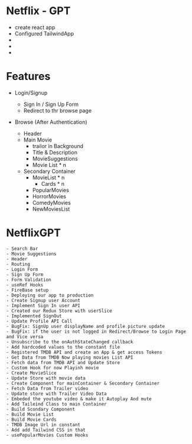 # Netflix - GPT
- create react app
- Configured TailwindApp
- 
- 
- 


# Features
- Login/Signup
    - Sign In / Sign Up Form
    - Redirect to thr browse page

- Browse (After Authentication)
    - Header
    - Main Movie
        - trailor in Background
        - Title & Description 
        - MovieSuggestions
        - Movie List * n
    - Secondary Container
        - MovieList * n
            - Cards * n
        - PopularMovies
        - HorrorMovies
        - ComedyMovies
        - NewMoviesList
            
# NetflixGPT
    - Search Bar
    - Movie Suggestions
    - Header
    - Routing
    - Login Form
    - Sign Up Form
    - Form Validation
    - useRef Hooks
    - FireBase setup
    - Deploying our app to production
    - Create Signup user Account 
    - Implement Sign In user API
    - Created our Redux Store with userSlice
    - Implemented SignOut
    - Update Profile API Call
    - BugFix: SignUp user displayName and profile picture update
    - BugFix: if the user is not logged in Redirect/Browse to Login Page and Vice versa
    - Unsubscribe to the onAuthStateChanged callback
    - Add hardcoded values to the constant file
    - Registered TMDB API and create an App & get access Tokens
    - Get Data from TMDB Now playing movies List API
    - Fetch data from TMDB API and Update Store
    - Custom Hook for now Playinh movie
    - Create MovieSlice
    - Update Store with movie data
    - Create Component for mainContainer & Secondary Container
    - Fetch Data from Trailer video
    - Update store with Trailer Video Data
    - Embeded the youtube video & make it Autoplay And mute
    - Add Taileind Class to main Container
    - Build Scondary Component
    - Build Movie List
    - Build Movie Cards
    - TMDB Image Url in constant
    - Add add Tailwind CSS in that
    - usePopularMovies Custom Hooks


    
